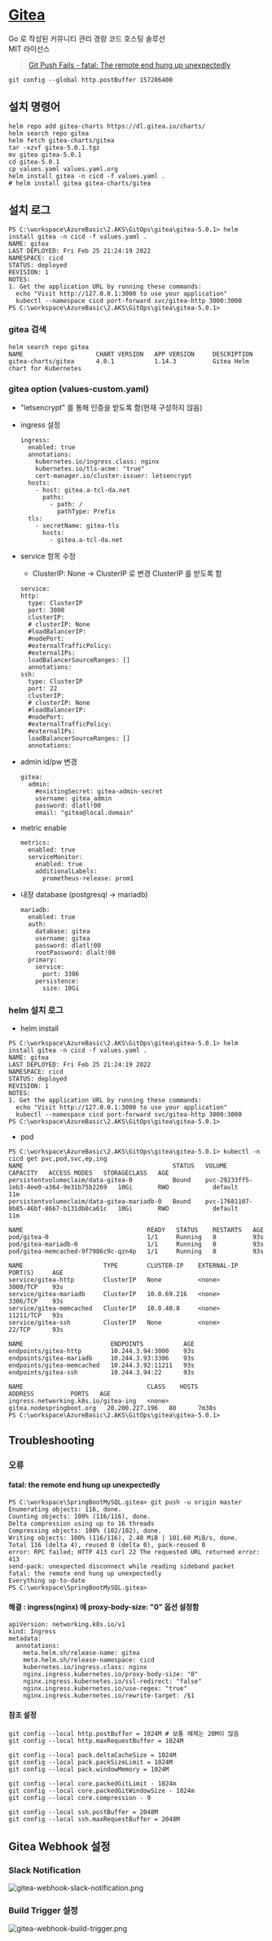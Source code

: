 # [Gitea](https://gitea.io/) 
Go 로 작성된 커뮤니티 관리 경량 코드 호스팅 솔루션  
MIT 라이선스  

> [Git Push Fails - fatal: The remote end hung up unexpectedly](https://confluence.atlassian.com/stashkb/git-push-fails-fatal-the-remote-end-hung-up-unexpectedly-282988530.html)

```
git config --global http.postBuffer 157286400
```

## 설치 명령어
```
helm repo add gitea-charts https://dl.gitea.io/charts/
helm search repo gitea
helm fetch gitea-charts/gitea
tar -xzvf gitea-5.0.1.tgz
mv gitea gitea-5.0.1
cd gitea-5.0.1
cp values.yaml values.yaml.org
helm install gitea -n cicd -f values.yaml .
# helm install gitea gitea-charts/gitea
```

## 설치 로그
```
PS C:\workspace\AzureBasic\2.AKS\GitOps\gitea\gitea-5.0.1> helm install gitea -n cicd -f values.yaml .
NAME: gitea
LAST DEPLOYED: Fri Feb 25 21:24:19 2022
NAMESPACE: cicd
STATUS: deployed
REVISION: 1
NOTES:
1. Get the application URL by running these commands:
  echo "Visit http://127.0.0.1:3000 to use your application"
  kubectl --namespace cicd port-forward svc/gitea-http 3000:3000
PS C:\workspace\AzureBasic\2.AKS\GitOps\gitea\gitea-5.0.1> 
```
### gitea 검색
```
helm search repo gitea
NAME                    CHART VERSION   APP VERSION     DESCRIPTION
gitea-charts/gitea      4.0.1           1.14.3          Gitea Helm chart for Kubernetes
```

### gitea option (values-custom.yaml)
- "letsencrypt" 를 통해 인증을 받도록 함(현재 구성하지 않음)
- ingress 설정
  ```
  ingress:
    enabled: true
    annotations:
      kubernetes.io/ingress.class: nginx
      kubernetes.io/tls-acme: "true"
      cert-manager.io/cluster-issuer: letsencrypt
    hosts:
      - host: gitea.a-tcl-da.net
        paths:
          - path: /
            pathType: Prefix
    tls:
      - secretName: gitea-tls
        hosts:
          - gitea.a-tcl-da.net
  ```
- service 항목 수정
  - ClusterIP: None -> ClusterIP 로 변경 ClusterIP 를 받도록 함
  ```
  service:
  http:
    type: ClusterIP
    port: 3000
    clusterIP:
    # clusterIP: None
    #loadBalancerIP:
    #nodePort:
    #externalTrafficPolicy:
    #externalIPs:
    loadBalancerSourceRanges: []
    annotations:
  ssh:
    type: ClusterIP
    port: 22
    clusterIP:
    # clusterIP: None
    #loadBalancerIP:
    #nodePort:
    #externalTrafficPolicy:
    #externalIPs:
    loadBalancerSourceRanges: []
    annotations:
  ```
  
- admin id/pw 변경
  ```
  gitea:
    admin:
      #existingSecret: gitea-admin-secret
      username: gitea_admin
      password: dlatl!00
      email: "gitea@local.domain"
  ```

- metric enable
  ```
  metrics:
    enabled: true
    serviceMonitor:
      enabled: true
      additionalLabels:
        prometheus-release: prom1
  ```

- 내장 database (postgresql -> mariadb) 
  ```
  mariadb:
    enabled: true
    auth:
      database: gitea
      username: gitea
      password: dlatl!00
      rootPassword: dlalt!00
    primary:
      service:
        port: 3306
      persistence:
        size: 10Gi
  ```

### helm 설치 로그
- helm install
```
PS C:\workspace\AzureBasic\2.AKS\GitOps\gitea\gitea-5.0.1> helm install gitea -n cicd -f values.yaml .
NAME: gitea
LAST DEPLOYED: Fri Feb 25 21:24:19 2022
NAMESPACE: cicd
STATUS: deployed
REVISION: 1
NOTES:
1. Get the application URL by running these commands:
  echo "Visit http://127.0.0.1:3000 to use your application"
  kubectl --namespace cicd port-forward svc/gitea-http 3000:3000
PS C:\workspace\AzureBasic\2.AKS\GitOps\gitea\gitea-5.0.1> 
```
- pod
```
PS C:\workspace\AzureBasic\2.AKS\GitOps\gitea\gitea-5.0.1> kubectl -n cicd get pvc,pod,svc,ep,ing
NAME                                         STATUS   VOLUME                                     CAPACITY   ACCESS MODES   STORAGECLASS   AGE
persistentvolumeclaim/data-gitea-0           Bound    pvc-29233ff5-1eb3-4ee0-a364-9e31b75b2269   10Gi       RWO            default        11m
persistentvolumeclaim/data-gitea-mariadb-0   Bound    pvc-17681107-8b85-46bf-8667-b131db0ca61c   10Gi       RWO            default        11m

NAME                                  READY   STATUS    RESTARTS   AGE
pod/gitea-0                           1/1     Running   0          93s
pod/gitea-mariadb-0                   1/1     Running   0          93s
pod/gitea-memcached-9f7986c9c-qzn4p   1/1     Running   0          93s

NAME                      TYPE        CLUSTER-IP    EXTERNAL-IP   PORT(S)     AGE
service/gitea-http        ClusterIP   None          <none>        3000/TCP    93s
service/gitea-mariadb     ClusterIP   10.0.69.216   <none>        3306/TCP    93s
service/gitea-memcached   ClusterIP   10.0.40.8     <none>        11211/TCP   93s
service/gitea-ssh         ClusterIP   None          <none>        22/TCP      93s

NAME                        ENDPOINTS           AGE
endpoints/gitea-http        10.244.3.94:3000    93s
endpoints/gitea-mariadb     10.244.3.93:3306    93s
endpoints/gitea-memcached   10.244.3.92:11211   93s
endpoints/gitea-ssh         10.244.3.94:22      93s

NAME                                  CLASS    HOSTS                      ADDRESS          PORTS   AGE
ingress.networking.k8s.io/gitea-ing   <none>   gitea.nodespringboot.org   20.200.227.196   80      7m38s
PS C:\workspace\AzureBasic\2.AKS\GitOps\gitea\gitea-5.0.1>
```

## Troubleshooting
### 오류
#### **fatal: the remote end hung up unexpectedly**
```
PS C:\workspace\SpringBootMySQL.gitea> git push -u origin master
Enumerating objects: 116, done.
Counting objects: 100% (116/116), done.
Delta compression using up to 16 threads
Compressing objects: 100% (102/102), done.
Writing objects: 100% (116/116), 2.48 MiB | 101.60 MiB/s, done.
Total 116 (delta 4), reused 0 (delta 0), pack-reused 0
error: RPC failed; HTTP 413 curl 22 The requested URL returned error: 413
send-pack: unexpected disconnect while reading sideband packet
fatal: the remote end hung up unexpectedly
Everything up-to-date
PS C:\workspace\SpringBootMySQL.gitea> 
```

#### 해결 : ingress(nginx) 에 proxy-body-size: "0" 옵션 설정함
  ```
  apiVersion: networking.k8s.io/v1
  kind: Ingress
  metadata:
    annotations:
      meta.helm.sh/release-name: gitea
      meta.helm.sh/release-namespace: cicd
      kubernetes.io/ingress.class: nginx
      nginx.ingress.kubernetes.io/proxy-body-size: "0"
      nginx.ingress.kubernetes.io/ssl-redirect: "false"
      nginx.ingress.kubernetes.io/use-regex: "true"
      nginx.ingress.kubernetes.io/rewrite-target: /$1
  ```

#### 참조 설정
  ```
  git config --local http.postBuffer = 1024M # 보통 예제는 20M이 많음
  git config --local http.maxRequestBuffer = 1024M

  git config --local pack.deltaCacheSize = 1024M
  git config --local pack.packSizeLimit = 1024M
  git config --local pack.windowMemory = 1024M

  git config --local core.packedGitLimit - 1024m
  git config --local core.packedGitWindowSize - 1024m
  git config --local core.compression - 9

  git config --local ssh.postBuffer = 2048M
  git config --local ssh.maxRequestBuffer = 2048M
  ```

## Gitea Webhook 설정
### Slack Notification
![gitea-webhook-slack-notification.png](../../img/gitea-webhook-slack-notification.png)  

### Build Trigger 설정
![gitea-webhook-build-trigger.png](../../img/gitea-webhook-build-trigger.png)  